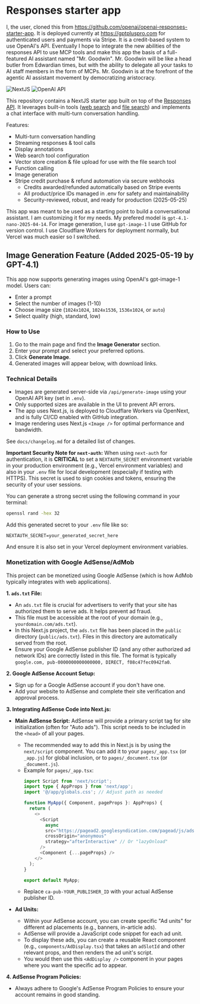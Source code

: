 <!--
This README file provides an overview of the OpenAI Responses Starter App, its features, setup, and customization notes.
It is intended to help users and contributors understand the project's purpose and how to work with it.
Keep this file updated with any major changes to the project structure, features, or deployment strategy.
-->

# Responses starter app
I, the user, cloned this from https://github.com/openai/openai-responses-starter-app.  It is deployed currently at https://gptpluspro.com for authenticated users and payments via Stripe. It is a credit-based system to use OpenAI's API.
Eventually I hope to integrate the new abilities of the responses API to use MCP tools and make this app the basis of a full-featured AI assistant named "Mr. Goodwin".  Mr. Goodwin will be like a head butler from Edwardian times, but with the ability to delegate all your tasks to AI staff members in the form of MCPs.  Mr. Goodwin is at the forefront of the agentic AI assistant movement by democratizing aristocracy.  


![NextJS](https://img.shields.io/badge/Built_with-NextJS-blue)
![OpenAI API](https://img.shields.io/badge/Powered_by-OpenAI_API-orange)

This repository contains a NextJS starter app built on top of the [Responses API](https://platform.openai.com/docs/api-reference/responses).
It leverages built-in tools ([web search](https://platform.openai.com/docs/guides/tools-web-search?api-mode=responses) and [file search](https://platform.openai.com/docs/guides/tools-file-search)) and implements a chat interface with multi-turn conversation handling.

Features:

- Multi-turn conversation handling
- Streaming responses & tool calls
- Display annotations
- Web search tool configuration
- Vector store creation & file upload for use with the file search tool
- Function calling
- Image generation
- Stripe credit purchase & refund automation via secure webhooks
  - Credits awarded/refunded automatically based on Stripe events
  - All product/price IDs managed in .env for safety and maintainability
  - Security-reviewed, robust, and ready for production (2025-05-25)

This app was meant to be used as a starting point to build a conversational assistant. I am customizing it for my needs.
My prefered model is `gpt-4.1-nano-2025-04-14`. For image generation, I use `gpt-image-1` 
I use GitHub for version control.
I use Cloudflare Workers for deployment normally, but Vercel was much easier so I switched.

## Image Generation Feature (Added 2025-05-19 by GPT-4.1)

This app now supports generating images using OpenAI's gpt-image-1 model. Users can:
- Enter a prompt
- Select the number of images (1-10)
- Choose image size (`1024x1024`, `1024x1536`, `1536x1024`, or `auto`)
- Select quality (high, standard, low)

### How to Use
1. Go to the main page and find the **Image Generator** section.
2. Enter your prompt and select your preferred options.
3. Click **Generate Image**.
4. Generated images will appear below, with download links.

### Technical Details
- Images are generated server-side via `/api/generate-image` using your OpenAI API key (set in `.env`).
- Only supported sizes are available in the UI to prevent API errors.
- The app uses Next.js, is deployed to Cloudflare Workers via OpenNext, and is fully CI/CD enabled with GitHub integration.
- Image rendering uses Next.js `<Image />` for optimal performance and bandwidth.

See `docs/changelog.md` for a detailed list of changes.

**Important Security Note for `next-auth`:**
When using `next-auth` for authentication, it is **CRITICAL** to set a `NEXTAUTH_SECRET` environment variable in your production environment (e.g., Vercel environment variables) and also in your `.env` file for local development (especially if testing with HTTPS). This secret is used to sign cookies and tokens, ensuring the security of your user sessions.

You can generate a strong secret using the following command in your terminal:
```bash
openssl rand -hex 32
```
Add this generated secret to your `.env` file like so:
```
NEXTAUTH_SECRET=your_generated_secret_here
```
And ensure it is also set in your Vercel deployment environment variables.

### Monetization with Google AdSense/AdMob

This project can be monetized using Google AdSense (which is how AdMob typically integrates with web applications).

**1. `ads.txt` File:**
   - An `ads.txt` file is crucial for advertisers to verify that your site has authorized them to serve ads. It helps prevent ad fraud.
   - This file must be accessible at the root of your domain (e.g., `yourdomain.com/ads.txt`).
   - In this Next.js project, the `ads.txt` file has been placed in the `public` directory (`public/ads.txt`). Files in this directory are automatically served from the root.
   - Ensure your Google AdSense publisher ID (and any other authorized ad network IDs) are correctly listed in this file. The format is typically `google.com, pub-0000000000000000, DIRECT, f08c47fec0942fa0`.

**2. Google AdSense Account Setup:**
   - Sign up for a Google AdSense account if you don't have one.
   - Add your website to AdSense and complete their site verification and approval process.

**3. Integrating AdSense Code into Next.js:**
   - **Main AdSense Script:** AdSense will provide a primary script tag for site initialization (often for "Auto ads"). This script needs to be included in the `<head>` of all your pages.
     - The recommended way to add this in Next.js is by using the `next/script` component. You can add it to your `pages/_app.tsx` (or `_app.js`) for global inclusion, or to `pages/_document.tsx` (or `_document.js`).
     - Example for `pages/_app.tsx`:
       ```typescript
       import Script from 'next/script';
       import type { AppProps } from 'next/app';
       import '@/app/globals.css'; // Adjust path as needed

       function MyApp({ Component, pageProps }: AppProps) {
         return (
           <>
             <Script
               async
               src="https://pagead2.googlesyndication.com/pagead/js/adsbygoogle.js?client=ca-pub-YOUR_PUBLISHER_ID"
               crossOrigin="anonymous"
               strategy="afterInteractive" // Or "lazyOnload"
             />
             <Component {...pageProps} />
           </>
         );
       }

       export default MyApp;
       ```
     - Replace `ca-pub-YOUR_PUBLISHER_ID` with your actual AdSense publisher ID.

   - **Ad Units:**
     - Within your AdSense account, you can create specific "Ad units" for different ad placements (e.g., banners, in-article ads).
     - AdSense will provide a JavaScript code snippet for each ad unit.
     - To display these ads, you can create a reusable React component (e.g., `components/AdDisplay.tsx`) that takes an `adSlotId` and other relevant props, and then renders the ad unit's script.
     - You would then use this `<AdDisplay />` component in your pages where you want the specific ad to appear.

**4. AdSense Program Policies:**
   - Always adhere to Google's AdSense Program Policies to ensure your account remains in good standing.
